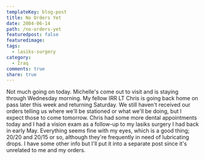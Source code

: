 ```yaml
---
templateKey: blog-post
title: No Orders Yet
date: 2004-06-14
path: /no-orders-yet
featuredpost: false
featuredimage:
tags:
  - lasiks-surgery
category:
  - Iraq
comments: true
share: true
---
```


Not much going on today. Michelle's come out to visit and is staying through Wednesday morning. My fellow IRR LT Chris is going back home on pass later this week and returning Saturday. We still haven't received our orders telling us where we'll be stationed or what we'll be doing, but I expect those to come tomorrow. Chris had some more dental appointments today and I had a vision exam as a follow-up to my lasiks surgery I had back in early May. Everything seems fine with my eyes, which is a good thing; 20/20 and 20/15 or so, although they're frequently in need of lubricating drops. I have some other info but I'll put it into a separate post since it's unrelated to me and my orders.
